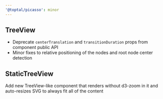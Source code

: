 ```yaml
---
'@toptal/picasso': minor
---
```


## TreeView

- Deprecate `centerTranslation` and `transitionDuration` props from component public API
- Minor fixes to relative positioning of the nodes and root node center detection 

## StaticTreeView

Add new TreeView-like component that renders without d3-zoom in it and auto-resizes SVG to always fit all of the content
